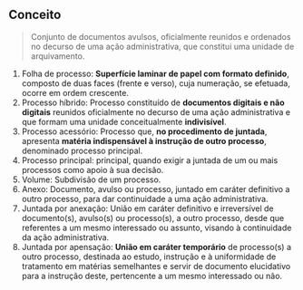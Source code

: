 ## Conceito
> Conjunto de documentos avulsos, oficialmente reunidos e ordenados no decurso de uma ação administrativa, que constitui uma unidade de arquivamento.

1. Folha de processo: **Superfície laminar de papel com formato definido**, composto de duas faces (frente e verso), cuja numeração, se efetuada, ocorre em ordem crescente.
2. Processo híbrido: Processo constituído de **documentos digitais e não digitais** reunidos oficialmente no decurso de uma ação administrativa e que formam uma unidade conceitualmente **indivisível**.
3. Processo acessório: Processo que, **no procedimento de juntada**, apresenta **matéria indispensável à instrução de outro processo**, denominado processo principal.
4. Processo principal: principal, quando exigir a juntada de um ou mais processos como apoio à sua decisão.
5. Volume: Subdivisão de um processo.
6. Anexo: Documento, avulso ou processo, juntado em caráter definitivo a outro processo, para dar continuidade a uma ação administrativa.
7. Juntada por anexação: União em caráter definitivo e irreversível de documento(s), avulso(s) ou processo(s), a outro processo, desde que referentes a um mesmo interessado ou assunto, visando à continuidade da ação administrativa.
8. Juntada por apensação: **União em caráter temporário** de processo(s) a outro processo, destinada ao estudo, instrução e à uniformidade de tratamento em matérias semelhantes e servir de documento elucidativo para a instrução deste, pertencente a um mesmo interessado ou não.